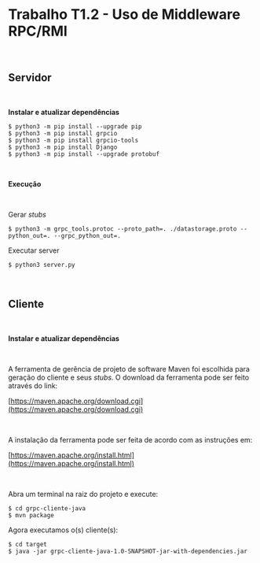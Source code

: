 # Trabalho T1.2 - Uso de Middleware RPC/RMI

<br>

## **Servidor**

<br>

**Instalar e atualizar dependências**

```
$ python3 -m pip install --upgrade pip
$ python3 -m pip install grpcio
$ python3 -m pip install grpcio-tools
$ python3 -m pip install Django
$ python3 -m pip install --upgrade protobuf
```

<br>

**Execução**

<br>

Gerar *stubs*

```
$ python3 -m grpc_tools.protoc --proto_path=. ./datastorage.proto --python_out=. --grpc_python_out=.
```

Executar server

```
$ python3 server.py
```

<br>

## **Cliente**

<br>

**Instalar e atualizar dependências**

<br>

A ferramenta de gerência de projeto de software Maven foi escolhida para geração do cliente e seus *stubs*. O download da ferramenta pode ser feito através do link:

[https://maven.apache.org/download.cgi](https://maven.apache.org/download.cgi)

<br>

A instalação da ferramenta pode ser feita de acordo com as instruções em:

[https://maven.apache.org/install.html](https://maven.apache.org/install.html)

<br>

Abra um terminal na raiz do projeto e execute:

```
$ cd grpc-cliente-java
$ mvn package
```

Agora executamos o(s) cliente(s):

```
$ cd target
$ java -jar grpc-cliente-java-1.0-SNAPSHOT-jar-with-dependencies.jar
```
